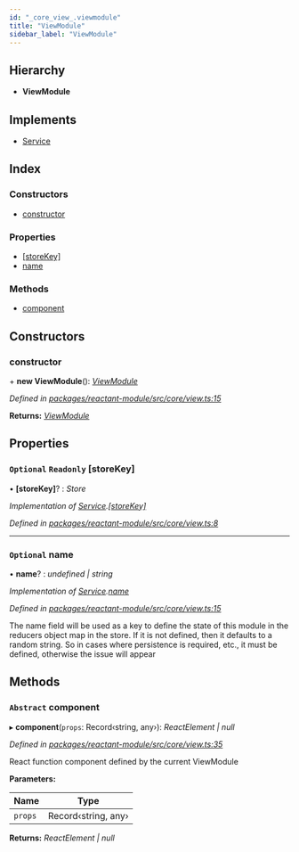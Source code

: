```yaml
---
id: "_core_view_.viewmodule"
title: "ViewModule"
sidebar_label: "ViewModule"
---
```


## Hierarchy

* **ViewModule**

## Implements

* [Service](../interfaces/_interfaces_.service.md)

## Index

### Constructors

* [constructor](_core_view_.viewmodule.md#constructor)

### Properties

* [[storeKey]](_core_view_.viewmodule.md#optional-readonly-[storekey])
* [name](_core_view_.viewmodule.md#optional-name)

### Methods

* [component](_core_view_.viewmodule.md#abstract-component)

## Constructors

###  constructor

\+ **new ViewModule**(): *[ViewModule](_core_view_.viewmodule.md)*

*Defined in [packages/reactant-module/src/core/view.ts:15](https://github.com/unadlib/reactant/blob/42b8a69/packages/reactant-module/src/core/view.ts#L15)*

**Returns:** *[ViewModule](_core_view_.viewmodule.md)*

## Properties

### `Optional` `Readonly` [storeKey]

• **[storeKey]**? : *Store*

*Implementation of [Service](../interfaces/_interfaces_.service.md).[[storeKey]](../interfaces/_interfaces_.service.md#optional-readonly-[storekey])*

*Defined in [packages/reactant-module/src/core/view.ts:8](https://github.com/unadlib/reactant/blob/42b8a69/packages/reactant-module/src/core/view.ts#L8)*

___

### `Optional` name

• **name**? : *undefined | string*

*Implementation of [Service](../interfaces/_interfaces_.service.md).[name](../interfaces/_interfaces_.service.md#optional-name)*

*Defined in [packages/reactant-module/src/core/view.ts:15](https://github.com/unadlib/reactant/blob/42b8a69/packages/reactant-module/src/core/view.ts#L15)*

The name field will be used as a key to define the state of this module in the reducers object map in the store.
If it is not defined, then it defaults to a random string.
So in cases where persistence is required, etc., it must be defined, otherwise the issue will appear

## Methods

### `Abstract` component

▸ **component**(`props`: Record‹string, any›): *ReactElement | null*

*Defined in [packages/reactant-module/src/core/view.ts:35](https://github.com/unadlib/reactant/blob/42b8a69/packages/reactant-module/src/core/view.ts#L35)*

React function component defined by the current ViewModule

**Parameters:**

Name | Type |
------ | ------ |
`props` | Record‹string, any› |

**Returns:** *ReactElement | null*
